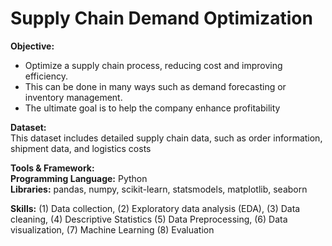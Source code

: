 # **Supply Chain Demand Optimization**
**Objective:**
*   Optimize a supply chain process, reducing cost and improving efficiency. 
*   This can be done in many ways such as demand forecasting or inventory management.
*   The ultimate goal is to help the company enhance profitability

**Dataset:**<br>
This dataset includes detailed supply chain data, such as order information, shipment data, and logistics costs

**Tools & Framework:**<br>
**Programming Language:** Python<br>
**Libraries:**  pandas, numpy, scikit-learn, statsmodels, matplotlib, seaborn

**Skills:** (1) Data collection, (2) Exploratory data analysis (EDA), (3) Data cleaning, (4) Descriptive Statistics (5) Data Preprocessing, (6) Data visualization, (7) Machine Learning (8) Evaluation
